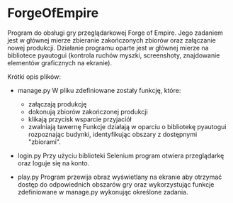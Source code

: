 # ForgeOfEmpire
Program do obsługi gry przeglądarkowej Forge of Empire. Jego zadaniem jest w głównej mierze zbieranie zakończonych zbiorów oraz załączanie nowej produkcji. Działanie programu oparte jest w głównej mierze na bibliotece pyautogui (kontrola ruchów myszki, screenshoty, znajdowanie elementów graficznych na  ekranie).


Krótki opis plików:
- manage.py
W pliku zdefiniowane zostały funkcję, które:
  - załączają produkcję
  - dokonują zbiorów zakończonej produkcji
  - klikają przycisk wsparcie przyjaciół
  - zwalniają tawernę
Funkcje działają w oparciu o bibliotekę pyautogui rozpoznając budynki, identyfikując obszary z dostępnymi "zbiorami".
  
- login.py
Przy użyciu biblioteki Selenium program otwiera przeglądarkę oraz loguje się na konto.

- play.py
Program przewija obraz wyświetlany na ekranie aby otrzymać dostęp do odpowiednich obszarów gry oraz wykorzystując funkcje zdefiniowane
w manage.py wykonując określone zadania.
